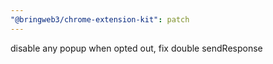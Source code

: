 ```yaml
---
"@bringweb3/chrome-extension-kit": patch
---
```


disable any popup when opted out, fix double sendResponse
